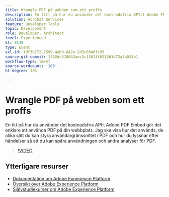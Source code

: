 ```yaml
---
title: Wrangle PDF på webben som ett proffs
description: En titt på hur du använder det kostnadsfria API:t Adobe PDF Embed gör det enklare att använda PDF på din webbplats. Jag ska visa hur det används, de olika sätt du kan styra användargränssnittet i PDF och hur du lyssnar efter händelser så att du kan spåra användningen och andra analyser för PDF.
solution: Acrobat Services
feature: Developer Tools
topic: Development
role: Developer, Architect
level: Experienced
kt: 9149
type: Event
exl-id: 1df3b772-2599-4ab9-842e-2d3c0346fc95
source-git-commit: 1792dc318643aec2c12613f621361d72a7a918b1
workflow-type: tm+mt
source-wordcount: '160'
ht-degree: 13%

---
```


# Wrangle PDF på webben som ett proffs

En titt på hur du använder det kostnadsfria API:t Adobe PDF Embed gör det enklare att använda PDF på din webbplats. Jag ska visa hur det används, de olika sätt du kan styra användargränssnittet i PDF och hur du lyssnar efter händelser så att du kan spåra användningen och andra analyser för PDF.


>[!VIDEO](https://video.tv.adobe.com/v/337602/?quality=12&learn=on&hidetitle=true)

## Ytterligare resurser

- [Dokumentation om Adobe Experience Platform](https://experienceleague.adobe.com/docs/experience-platform.html)
- [Översikt över Adobe Experience Platform](https://experienceleague.adobe.com/docs/experience-platform/landing/home.html)
- [Självstudiekurser om Adobe Experience Platform](https://experienceleague.adobe.com/docs/platform-learn/tutorials/overview.html?lang=sv)
